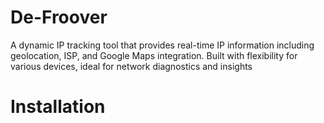 # De-Froover
A dynamic IP tracking tool that provides real-time IP information including geolocation, ISP, and Google Maps integration. Built with flexibility for various devices, ideal for network diagnostics and insights

# Installation
